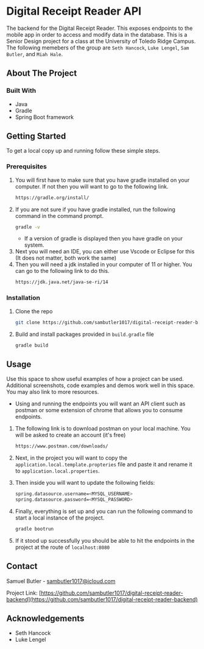 # Digital Receipt Reader API
The backend for the Digital Receipt Reader. This exposes endpoints to the mobile app in order to access and modify data in the database. This is a Senior Design project for a class at the University of Toledo Ridge Campus. The following memebers of the group are `Seth Hancock`, `Luke Lengel`, `Sam Butler`, and `Miah Hale`.


<!-- ABOUT THE PROJECT -->
## About The Project

### Built With

* Java
* Gradle
* Spring Boot framework




<!-- GETTING STARTED -->
## Getting Started

To get a local copy up and running follow these simple steps.

### Prerequisites

1. You will first have to make sure that you have gradle installed on your computer. If not then you will want to go to the following link.
    ```sh
    https://gradle.org/install/
    ```
2. If you are not sure if you have gradle installed, run the following command in the command prompt.
    ```sh
    gradle -v
    ```
    * If a version of gradle is displayed then you have gradle on your system.
3. Next you will need an IDE, you can either use Vscode or Eclipse for this (It does not matter, both work the same)
4. Then you will need a jdk installed in your computer of 11 or higher. You can go to the following link to do this.
    ```sh
    https://jdk.java.net/java-se-ri/14
    ```

### Installation

1. Clone the repo
   ```sh
   git clone https://github.com/sambutler1017/digital-receipt-reader-backend.git
   ```

2. Build and install packages provided in `build.gradle` file
   ```sh
   gradle build
   ```



<!-- USAGE EXAMPLES -->
## Usage

Use this space to show useful examples of how a project can be used. Additional screenshots, code examples and demos work well in this space. You may also link to more resources.

* Using and running the endpoints you will want an API client such as postman or some extension of chrome that allows you to consume endpoints.

1. The following link is to download postman on your local machine. You will be asked to create an account (it's free)
    ```sh
    https://www.postman.com/downloads/
    ```

2. Next, in the project you will want to copy the `application.local.template.propteries` file and paste it and rename it to `application.local.properties`.

3. Then inside you will want to update the following fields:
    ```sh
    spring.datasource.username=<MYSQL_USERNAME>
    spring.datasource.password=<MYSQL_PASSWORD>
    ```
4. Finally, everything is set up and you can run the following command to start a local instance of the project.
    ```sh
    gradle bootrun
    ```
5. If it stood up successfully you should be able to hit the endpoints in the project at the route of `localhost:8080`




<!-- CONTACT -->
## Contact

Samuel Butler - sambutler1017@icloud.com

Project Link: [https://github.com/sambutler1017/digital-receipt-reader-backend](https://github.com/sambutler1017/digital-receipt-reader-backend)



<!-- ACKNOWLEDGEMENTS -->
## Acknowledgements

* Seth Hancock
* Luke Lengel
